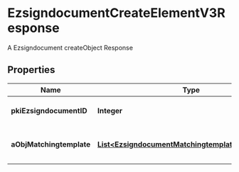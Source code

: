 

# EzsigndocumentCreateElementV3Response

A Ezsigndocument createObject Response

## Properties

| Name | Type | Description | Notes |
|------------ | ------------- | ------------- | -------------|
|**pkiEzsigndocumentID** | **Integer** | The unique ID of the Ezsigndocument |  |
|**aObjMatchingtemplate** | [**List&lt;EzsigndocumentMatchingtemplateV3Response&gt;**](EzsigndocumentMatchingtemplateV3Response.md) | An array of possibly matching template. |  |



